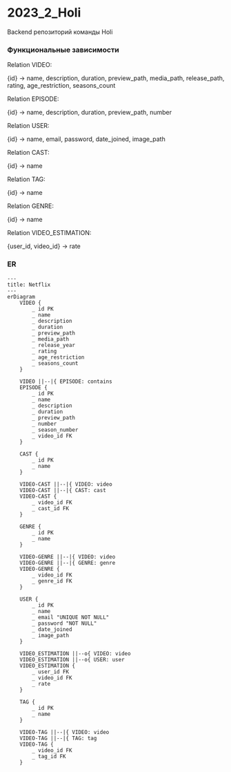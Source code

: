 # 2023_2_Holi
Backend репозиторий команды Holi



### Функциональные зависимости
Relation VIDEO:

{id} -> name, description, duration, preview_path, media_path, release_path, rating, age_restriction, seasons_count

Relation EPISODE:

{id} -> name, description, duration, preview_path, number

Relation USER:

{id} -> name, email, password, date_joined, image_path

Relation CAST:

{id} -> name

Relation TAG:

{id} -> name

Relation GENRE:

{id} -> name

Relation VIDEO_ESTIMATION:

{user_id, video_id} -> rate


### ER

```mermaid
---
title: Netflix
---
erDiagram
    VIDEO {
        _ id PK
        _ name 
        _ description
        _ duration
        _ preview_path
        _ media_path
        _ release_year
        _ rating
        _ age_restriction
        _ seasons_count
    }
    
    VIDEO ||--|{ EPISODE: contains
    EPISODE {
        _ id PK
        _ name 
        _ description
        _ duration
        _ preview_path
        _ number
        _ season_number
        _ video_id FK
    }

    CAST {
        _ id PK
        _ name
    }

    VIDEO-CAST ||--|{ VIDEO: video
    VIDEO-CAST ||--|{ CAST: cast
    VIDEO-CAST {
        _ video_id FK
        _ cast_id FK
    }
    
    GENRE {
        _ id PK
        _ name
    }

    VIDEO-GENRE ||--|{ VIDEO: video 
    VIDEO-GENRE ||--|{ GENRE: genre
    VIDEO-GENRE {
        _ video_id FK
        _ genre_id FK
    }

    USER {
        _ id PK
        _ name
        _ email "UNIQUE NOT NULL"
        _ password "NOT NULL"
        _ date_joined
        _ image_path
    }
    
    VIDEO_ESTIMATION ||--o{ VIDEO: video 
    VIDEO_ESTIMATION ||--o{ USER: user
    VIDEO_ESTIMATION {
        _ user_id FK
        _ video_id FK
        _ rate
    }

    TAG {
        _ id PK
        _ name
    }

    VIDEO-TAG ||--|{ VIDEO: video
    VIDEO-TAG ||--|{ TAG: tag
    VIDEO-TAG {
        _ video_id FK
        _ tag_id FK
    }
    

```
